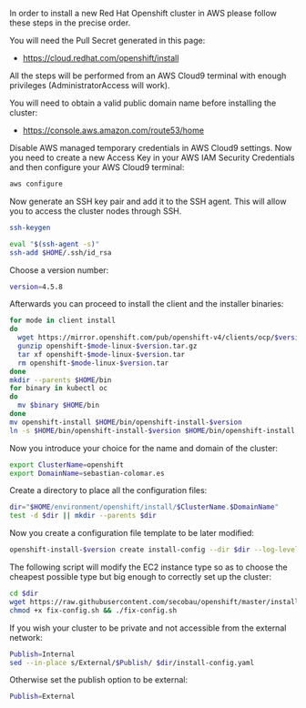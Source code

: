 In order to install a new Red Hat Openshift cluster in AWS please follow these steps in the precise order.

You will need the Pull Secret generated in this page:
* https://cloud.redhat.com/openshift/install

All the steps will be performed from an AWS Cloud9 terminal with enough privileges (AdministratorAccess will work).

You will need to obtain a valid public domain name before installing the cluster:
* https://console.aws.amazon.com/route53/home

Disable AWS managed temporary credentials in AWS Cloud9 settings. Now you need to create a new Access Key in your AWS IAM Security Credentials and then configure your AWS Cloud9 terminal:
```bash
aws configure


```

Now generate an SSH key pair and add it to the SSH agent. This will allow you to access the cluster nodes through SSH.
```bash
ssh-keygen

eval "$(ssh-agent -s)"
ssh-add $HOME/.ssh/id_rsa


```
Choose a version number:
```bash
version=4.5.8


```
Afterwards you can proceed to install the client and the installer binaries:
```bash
for mode in client install
do
  wget https://mirror.openshift.com/pub/openshift-v4/clients/ocp/$version/openshift-$mode-linux-$version.tar.gz
  gunzip openshift-$mode-linux-$version.tar.gz
  tar xf openshift-$mode-linux-$version.tar
  rm openshift-$mode-linux-$version.tar
done
mkdir --parents $HOME/bin
for binary in kubectl oc
do
  mv $binary $HOME/bin
done
mv openshift-install $HOME/bin/openshift-install-$version
ln -s $HOME/bin/openshift-install-$version $HOME/bin/openshift-install


```
Now you introduce your choice for the name and domain of the cluster:
```bash
export ClusterName=openshift
export DomainName=sebastian-colomar.es


```
Create a directory to place all the configuration files:
```bash
dir="$HOME/environment/openshift/install/$ClusterName.$DomainName"
test -d $dir || mkdir --parents $dir


```
Now you create a configuration file template to be later modified:
```bash
openshift-install-$version create install-config --dir $dir --log-level debug


```
The following script will modify the EC2 instance type so as to choose the cheapest possible type but big enough to correctly set up the cluster:
```bash
cd $dir
wget https://raw.githubusercontent.com/secobau/openshift/master/install/fix-config.sh
chmod +x fix-config.sh && ./fix-config.sh


```
If you wish your cluster to be private and not accessible from the external network:
```bash
Publish=Internal
sed --in-place s/External/$Publish/ $dir/install-config.yaml


```
Otherwise set the publish option to be external:
```bash
Publish=External


```
